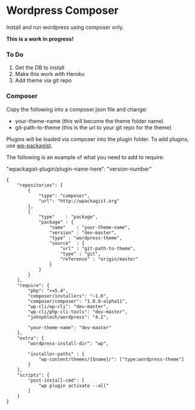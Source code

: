 # Wordpress Composer

Install and run wordpress using composer only.

**This is a work in progress!**

### To Do

1. Get the DB to install
2. Make this work with Heroku
3. Add theme via git repo

### Composer

Copy the following into a composer.json file and change:
* your-theme-name (this will become the theme folder name)
* git-path-to-theme (this is the url to your git repo for the theme)

Plugins will be loaded via composer into the plugin folder. To add plugins, use <a href="http://wpackagist.org/" target="_blank">wp-packagist</a>.

The following is an example of what you need to add to require:

"wpackagist-plugin/plugin-name-here": "version-number"

```
{
    "repositories": [
        {
            "type": "composer",
            "url": "http://wpackagist.org"
        },
        {
            "type"    : "package",
            "package" : {
                "name"    : "your-theme-name",
                "version" : "dev-master",
                "type" : "wordpress-theme",
                "source"  : {
                    "url" : "git-path-to-theme",
                    "type" : "git",
                    "reference" : "origin/master"
                }
            }
        }
    ],
    "require": {
        "php": ">=5.4",
        "composer/installers": "~1.0",
        "composer/composer": "1.0.0-alpha11",
        "wp-cli/wp-cli": "dev-master",
        "wp-cli/php-cli-tools": "dev-master",
        "johnpbloch/wordpress": "4.2",

        "your-theme-name": "dev-master"
    },
    "extra": {
        "wordpress-install-dir": "wp",

        "installer-paths" : {
            "wp-content/themes/{$name}/": ["type:wordpress-theme"]
        }
    },
    "scripts": {
        "post-install-cmd": [
            "wp plugin activate --all"
        ]
    }
}
```